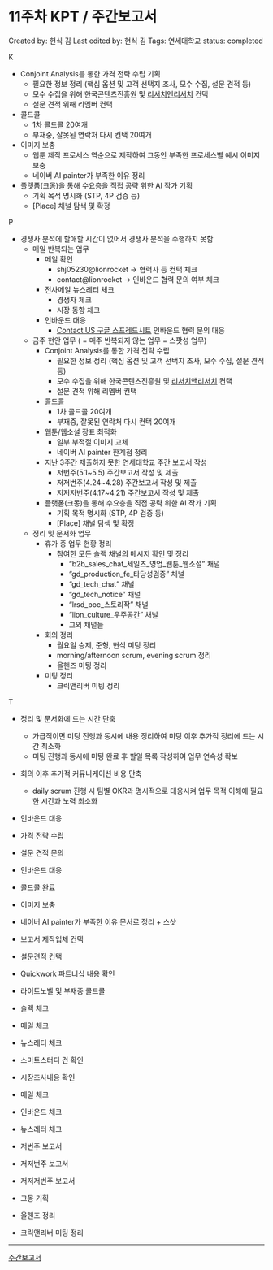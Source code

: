 # 11주차 KPT / 주간보고서

Created by: 현식 김
Last edited by: 현식 김
Tags: 연세대학교
status: completed

K

- Conjoint Analysis를 통한 가격 전략 수립 기획
    - 필요한 정보 정리 (핵심 옵션 및 고객 선택지 조사, 모수 수집, 설문 견적 등)
    - 모수 수집을 위해 한국콘텐츠진흥원 및 [리서치앤리서치](http://w3.randr.co.kr) 컨택
    - 설문 견적 위해 리멤버 컨택
- 콜드콜
    - 1차 콜드콜 20여개
    - 부재중, 잘못된 연락처 다시 컨택 20여개
- 이미지 보충
    - 웹툰 제작 프로세스 역순으로 제작하여 그동안 부족한 프로세스별 예시 이미지 보충
    - 네이버 AI painter가 부족한 이유 정리
- 플랫폼(크몽)을 통해 수요층을 직접 공략 위한 AI 작가 기획
    - 기획 목적 명시화 (STP, 4P  검증 등)
    - [Place] 채널 탐색 및 확정

P

- 경쟁사 분석에 할애할 시간이 없어서 경쟁사 분석을 수행하지 못함
    - 매일  반복되는 업무
        - 메일 확인
            - shj05230@lionrocket → 협력사 등 컨택 체크
            - contact@lionrocket → 인바운드 협력 문의 여부 체크
        - 전사메일 뉴스레터 체크
            - 경쟁자 체크
            - 시장 동향 체크
        - 인바운드 대응
            - [Contact US 구글 스프레드시트](https://docs.google.com/spreadsheets/d/17YiOajlbh3GoihPnfKmVmHVxMtUOaRw03qzSZtW2E94/edit) 인바운드 협력 문의 대응
    - 금주 현안 업무 ( = 매주 반복되지 않는 업무 = 스팟성 업무)
        - Conjoint Analysis를 통한 가격 전략 수립
            - 필요한 정보 정리 (핵심 옵션 및 고객 선택지 조사, 모수 수집, 설문 견적 등)
            - 모수 수집을 위해 한국콘텐츠진흥원 및 [리서치앤리서치](http://w3.randr.co.kr) 컨택
            - 설문 견적 위해 리멤버 컨택
        - 콜드콜
            - 1차 콜드콜 20여개
            - 부재중, 잘못된 연락처 다시 컨택 20여개
        - 웹툰/웹소설 장표 최적화
            - 일부 부적절 이미지 교체
            - 네이버 AI painter 한계점 정리
        - 지난 3주간 제출하지 못한 연세대학교 주간 보고서 작성
            - 저번주(5.1~5.5) 주간보고서 작성 및 제출
            - 저저번주(4.24~4.28) 주간보고서 작성 및 제출
            - 저저저번주(4.17~4.21) 주간보고서 작성 및 제출
        - 플랫폼(크몽)을 통해 수요층을 직접 공략 위한 AI 작가 기획
            - 기획 목적 명시화 (STP, 4P  검증 등)
            - [Place] 채널 탐색 및 확정
    - 정리 및 문서화 업무
        - 휴가 중 업무 현황 정리
            - 참여한 모든 슬랙 채널의 메시지 확인 및 정리
                - “b2b_sales_chat_세일즈_영업_웹툰_웹소설” 채널
                - “gd_production_fe_타당성검증” 채널
                - “gd_tech_chat” 채널
                - “gd_tech_notice” 채널
                - “lrsd_poc_스토리작” 채널
                - “lion_culture_우주공간” 채널
                - 그외 채널들
        - 회의 정리
            - 월요일 승제, 준형, 현식 미팅 정리
            - morning/afternoon scrum, evening scrum 정리
            - 올핸즈 미팅 정리
        - 미팅 정리
            - 크릭앤리버 미팅 정리

T

- 정리 및 문서화에 드는 시간 단축
    - 가급적이면 미팅 진행과 동시에 내용 정리하여 미팅 이후 추가적 정리에 드는 시간 최소화
    - 미팅 진행과 동시에 미팅 완료 후 할일 목록 작성하여 업무 연속성 확보
- 회의 이후 추가적 커뮤니케이션 비용 단축
    - daily scrum 진행 시 팀별 OKR과 명시적으로 대응시켜 업무 목적 이해에 필요한 시간과 노력 최소화

- 인바운드 대응
- 가격 전략 수립

- 설문 견적 문의
- 인바운드 대응
- 콜드콜 완료
- 이미지 보충
- 네이버 AI painter가 부족한 이유 문서로 정리 + 스샷

- 보고서 제작업체 컨택
- 설문견적 컨택
- Quickwork 파트너십 내용 확인
- 라이트노벨 및 부재중 콜드콜
- 슬랙 체크
- 메일 체크
- 뉴스레터 체크
- 스마트스터디 건 확인
- 시장조사내용 확인

- 메일 체크
- 인바운드 체크
- 뉴스레터 체크
- 저번주 보고서
- 저저번주 보고서
- 저저저번주 보고서
- 크몽 기획

- 올핸즈 정리
- 크릭앤리버 미팅 정리

---

[주간보고서](11%E1%84%8C%E1%85%AE%E1%84%8E%E1%85%A1%20KPT%20%E1%84%8C%E1%85%AE%E1%84%80%E1%85%A1%E1%86%AB%E1%84%87%E1%85%A9%E1%84%80%E1%85%A9%E1%84%89%E1%85%A5%2059af3fb5e1f54ab2a9267d83cf3a7364/%E1%84%8C%E1%85%AE%E1%84%80%E1%85%A1%E1%86%AB%E1%84%87%E1%85%A9%E1%84%80%E1%85%A9%E1%84%89%E1%85%A5%20572a3c217f1b4de1aff16c7e0bda1eb8.md)